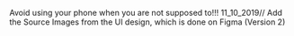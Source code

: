 Avoid using your phone when you are not supposed to!!!
11_10_2019//
Add the Source Images from the UI design, which is done on Figma (Version 2)
